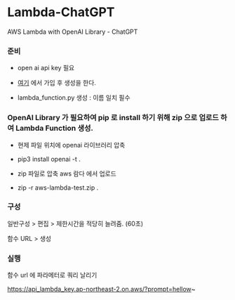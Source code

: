 # Lambda-ChatGPT

AWS Lambda with OpenAI Library - ChatGPT

### 준비
- open ai api key 필요

- [여기](https://platform.openai.com/account/api-keys) 에서 가입 후 생성을 한다.

- lambda_function.py 생성 : 이름 일치 필수

### OpenAI Library 가 필요하여 pip 로 install 하기 위해 zip 으로 업로드 하여 Lambda Function 생성.
- 현제 파일 위치에 openai 라이브러리 압축 
- pip3 install openai -t .

- zip 파일로 압축 aws 람다 에서 업로드 
- zip -r aws-lambda-test.zip .

### 구성

일반구성 > 편집 > 제한시간을 적당히 늘려줌. (60초)

함수 URL > 생성

### 실행

함수 url 에 파라메터로 쿼리 날리기

https://api_lambda_key.ap-northeast-2.on.aws/?prompt=hellow~
